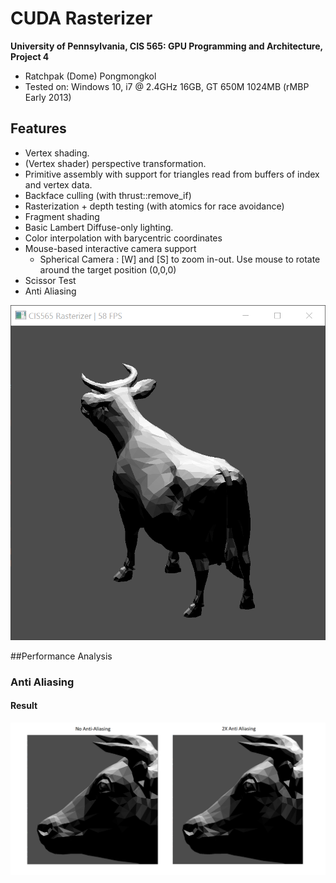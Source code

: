 CUDA Rasterizer
===============

**University of Pennsylvania, CIS 565: GPU Programming and Architecture, Project 4**

* Ratchpak (Dome) Pongmongkol
* Tested on: Windows 10, i7 @ 2.4GHz 16GB, GT 650M 1024MB (rMBP Early 2013)

## Features

- Vertex shading.
- (Vertex shader) perspective transformation.
- Primitive assembly with support for triangles read from buffers of index and vertex data.
- Backface culling (with thrust::remove_if)
- Rasterization + depth testing (with atomics for race avoidance)
- Fragment shading 
- Basic Lambert Diffuse-only lighting.
- Color interpolation with barycentric coordinates
- Mouse-based interactive camera support
    - Spherical Camera : [W] and [S] to zoom in-out. Use mouse to rotate around the target position (0,0,0)
- Scissor Test
- Anti Aliasing

![](img/Capture.PNG)

##Performance Analysis
### Anti Aliasing

#### Result
![](img/aa.PNG)



